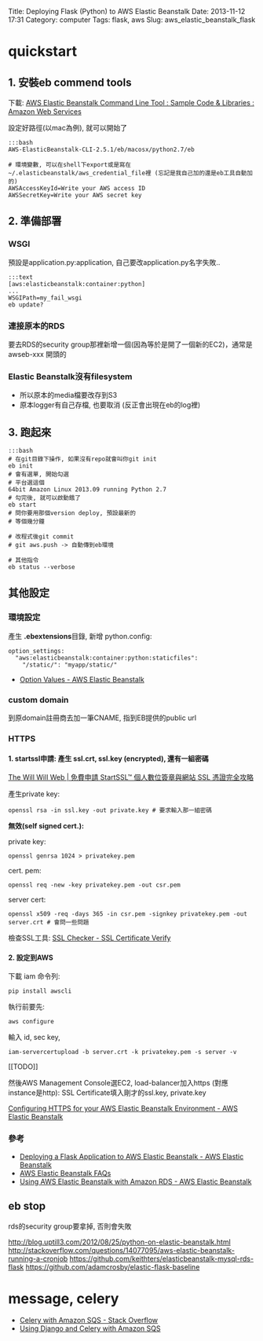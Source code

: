 Title: Deploying Flask (Python) to AWS Elastic Beanstalk
Date: 2013-11-12 17:31
Category: computer
Tags: flask, aws
Slug: aws_elastic_beanstalk_flask

# quickstart
## 1. 安裝eb commend tools

下載: [AWS Elastic Beanstalk Command Line Tool : Sample Code & Libraries : Amazon Web Services](http://aws.amazon.com/code/6752709412171743)
    
   設定好路徑(以mac為例), 就可以開始了

    :::bash
    AWS-ElasticBeanstalk-CLI-2.5.1/eb/macosx/python2.7/eb

    # 環境變數, 可以在shell下export或是寫在~/.elasticbeanstalk/aws_credential_file裡 (忘記是我自己加的還是eb工具自動加的)
    AWSAccessKeyId=Write your AWS access ID
    AWSSecretKey=Write your AWS secret key

## 2. 準備部署

### WSGI

預設是application.py:application, 自己要改application.py名字失敗..

    :::text
    [aws:elasticbeanstalk:container:python]
    ...
    WSGIPath=my_fail_wsgi
    eb update?

### 連接原本的RDS
要去RDS的security group那裡新增一個(因為等於是開了一個新的EC2)，通常是awseb-xxx 開頭的

### Elastic Beanstalk沒有filesystem

* 所以原本的media檔要改存到S3
* 原本logger有自己存檔, 也要取消 (反正會出現在eb的log裡)

## 3. 跑起來

    :::bash
    # 在git目錄下操作, 如果沒有repo就會叫你git init
    eb init
    # 會有選單, 開始勾選
    # 平台選這個
    64bit Amazon Linux 2013.09 running Python 2.7
    # 勾完後, 就可以啟動餓了
    eb start
    # 問你要用那個version deploy, 預設最新的
    # 等個幾分鐘

    # 改程式後git commit
    # git aws.push -> 自動傳到eb環境

    # 其他指令
    eb status --verbose 


## 其他設定

### 環境設定
產生 **.ebextensions**目錄, 新增 python.config:

    option_settings:
      "aws:elasticbeanstalk:container:python:staticfiles":
        "/static/": "myapp/static/"

* [Option Values - AWS Elastic Beanstalk](http://docs.aws.amazon.com/elasticbeanstalk/latest/dg/command-options.html#command-options-python)

### custom domain

到原domain註冊商去加一筆CNAME, 指到EB提供的public url

### HTTPS

#### 1. startssl申請: 產生 ssl.crt, ssl.key (encrypted), 還有一組密碼
   [The Will Will Web | 免費申請 StartSSL™ 個人數位簽章與網站 SSL 憑證完全攻略](http://blog.miniasp.com/post/2013/01/10/The-Complete-Guide-Free-StartSSL-personal-and-web-site-ssl-tls-certificates.aspx)

產生private key:

    openssl rsa -in ssl.key -out private.key # 要求輸入那一組密碼


**無效(self signed cert.):**

private key:

    openssl genrsa 1024 > privatekey.pem

cert. pem:

    openssl req -new -key privatekey.pem -out csr.pem

server cert:

    openssl x509 -req -days 365 -in csr.pem -signkey privatekey.pem -out server.crt # 會問一些問題


檢查SSL工具: [SSL Checker - SSL Certificate Verify](http://www.sslshopper.com/ssl-checker.html)

#### 2. 設定到AWS

下載 iam 命令列:

    pip install awscli

執行前要先:

    aws configure
    
輸入 id, sec key,

    iam-servercertupload -b server.crt -k privatekey.pem -s server -v

[[TODO]]

然後AWS Management Console選EC2, load-balancer加入https (對應instance是http): SSL Certificate填入剛才的ssl.key, private.key

[Configuring HTTPS for your AWS Elastic Beanstalk Environment - AWS Elastic Beanstalk](http://docs.aws.amazon.com/elasticbeanstalk/latest/dg/configuring-https.html)


### 參考

* [Deploying a Flask Application to AWS Elastic Beanstalk - AWS Elastic Beanstalk](http://docs.aws.amazon.com/elasticbeanstalk/latest/dg/create_deploy_Python_flask.html) 
* [AWS Elastic Beanstalk FAQs](http://aws.amazon.com/elasticbeanstalk/faqs/)
* [Using AWS Elastic Beanstalk with Amazon RDS - AWS Elastic Beanstalk](http://docs.aws.amazon.com/elasticbeanstalk/latest/dg/AWSHowTo.RDS.html)



## eb stop
rds的security group要拿掉, 否則會失敗


http://blog.uptill3.com/2012/08/25/python-on-elastic-beanstalk.html
http://stackoverflow.com/questions/14077095/aws-elastic-beanstalk-running-a-cronjob
https://github.com/keithters/elasticbeanstalk-mysql-rds-flask
https://github.com/adamcrosby/elastic-flask-baseline


# message, celery

* [Celery with Amazon SQS - Stack Overflow](http://stackoverflow.com/questions/8048556/celery-with-amazon-sqs)
* [Using Django and Celery with Amazon SQS](http://www.caktusgroup.com/blog/2011/12/19/using-django-and-celery-amazon-sqs/)
